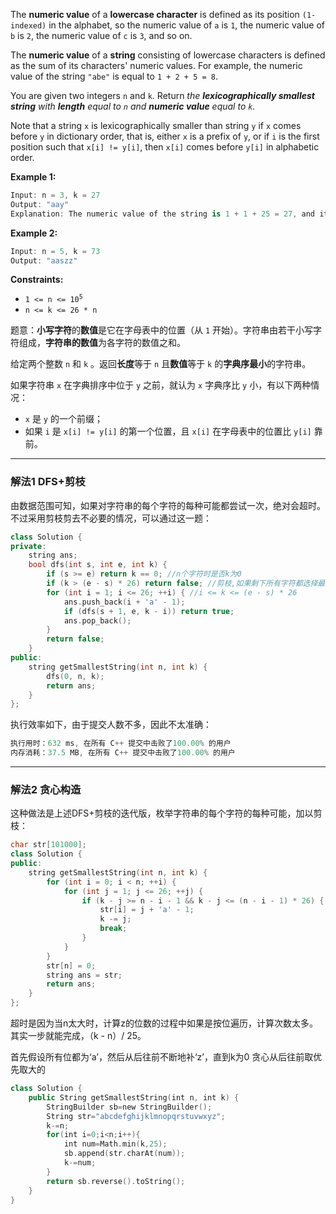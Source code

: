  <div class="notranslate"><p>The <strong>numeric value</strong> of a <strong>lowercase character</strong> is defined as its position <code>(1-indexed)</code> in the alphabet, so the numeric value of <code>a</code> is <code>1</code>, the numeric value of <code>b</code> is <code>2</code>, the numeric value of <code>c</code> is <code>3</code>, and so on.</p>

<p>The <strong>numeric value</strong> of a <strong>string</strong> consisting of lowercase characters is defined as the sum of its characters' numeric values. For example, the numeric value of the string <code>"abe"</code> is equal to <code>1 + 2 + 5 = 8</code>.</p>

<p>You are given two integers <code>n</code> and <code>k</code>. Return <em>the <strong>lexicographically smallest string</strong> with <strong>length</strong> equal to <code>n</code> and <strong>numeric value</strong> equal to <code>k</code>.</em></p>

<p>Note that a string <code>x</code> is lexicographically smaller than string <code>y</code> if <code>x</code> comes before <code>y</code> in dictionary order, that is, either <code>x</code> is a prefix of <code>y</code>, or if <code>i</code> is the first position such that <code>x[i] != y[i]</code>, then <code>x[i]</code> comes before <code>y[i]</code> in alphabetic order.</p>

**Example 1:**
```swift
Input: n = 3, k = 27
Output: "aay"
Explanation: The numeric value of the string is 1 + 1 + 25 = 27, and it is the smallest string with such a value and length equal to 3.
```

**Example 2:**
```swift
Input: n = 5, k = 73
Output: "aaszz"
```

 

**Constraints:** 
<ul>
	<li><code>1 &lt;= n &lt;= 10<sup>5</sup></code></li>
	<li><code>n &lt;= k &lt;= 26 * n</code></li>
</ul>
</div>



题意：<strong>小写字符</strong>的<strong>数值</strong>是它在字母表中的位置（从 <code>1</code> 开始）。字符串由若干小写字符组成，<strong>字符串的数值</strong>为各字符的数值之和。

<p>给定两个整数 <code>n</code> 和 <code>k</code> 。返回<strong>长度</strong>等于 <code>n</code> 且<strong>数值</strong>等于 <code>k</code> 的<strong>字典序最小</strong>的字符串。</p>

<p>如果字符串 <code>x</code> 在字典排序中位于 <code>y</code> 之前，就认为 <code>x</code> 字典序比 <code>y</code> 小，有以下两种情况：</p>

<ul>
	<li><code>x</code> 是 <code>y</code> 的一个前缀；</li>
	<li>如果 <code>i</code> 是&nbsp;<code>x[i] != y[i]</code> 的第一个位置，且 <code>x[i]</code>&nbsp;在字母表中的位置比&nbsp;<code>y[i]</code>&nbsp;靠前。</li>
</ul>

  
---
### 解法1 DFS+剪枝
由数据范围可知，如果对字符串的每个字符的每种可能都尝试一次，绝对会超时。不过采用剪枝剪去不必要的情况，可以通过这一题：
```cpp
class Solution {
private:
    string ans;
    bool dfs(int s, int e, int k) {
        if (s >= e) return k == 0; //n个字符时是否k为0
        if (k > (e - s) * 26) return false; //剪枝,如果剩下所有字符都选择最大的'z'也不能成功,直接返回
        for (int i = 1; i <= 26; ++i) { //i <= k <= (e - s) * 26
            ans.push_back(i + 'a' - 1);
            if (dfs(s + 1, e, k - i)) return true;
            ans.pop_back();
        }
        return false;
    }
public:
    string getSmallestString(int n, int k) { 
        dfs(0, n, k);
        return ans;
    }
};
```
执行效率如下，由于提交人数不多，因此不太准确：
```cpp
执行用时：632 ms, 在所有 C++ 提交中击败了100.00% 的用户
内存消耗：37.5 MB, 在所有 C++ 提交中击败了100.00% 的用户
```
---
### 解法2 贪心构造
这种做法是上述DFS+剪枝的迭代版，枚举字符串的每个字符的每种可能，加以剪枝：
```cpp
char str[101000];
class Solution {
public:
    string getSmallestString(int n, int k) { 
        for (int i = 0; i < n; ++i) {
            for (int j = 1; j <= 26; ++j) {
                if (k - j >= n - i - 1 && k - j <= (n - i - 1) * 26) {
                    str[i] = j + 'a' - 1;
                    k -= j;
                    break;
                }
            }
        }
        str[n] = 0;
        string ans = str;
        return ans;
    }
};
```

超时是因为当n太大时，计算z的位数的过程中如果是按位遍历，计算次数太多。其实一步就能完成，（k - n）/ 25。

首先假设所有位都为‘a’，然后从后往前不断地补‘z’，直到k为0
贪心从后往前取优先取大的
```swift
class Solution {
    public String getSmallestString(int n, int k) {       
        StringBuilder sb=new StringBuilder();
        String str="abcdefghijklmnopqrstuvwxyz";
        k-=n;
        for(int i=0;i<n;i++){
            int num=Math.min(k,25);
            sb.append(str.charAt(num));
            k-=num;
        }
        return sb.reverse().toString();
    }
}
```

